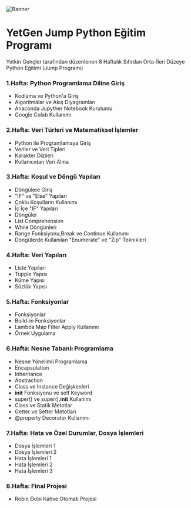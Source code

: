 ![Banner](https://user-images.githubusercontent.com/72699045/190070491-386e4805-5e02-49ff-8131-1e69551599e9.png)

# YetGen Jump Python Eğitim Programı
Yetkin Gençler tarafından düzenlenen 8 Haftalık Sıfırdan Orta-İleri Düzeye Python Eğitimi (Jump Programı)

### 1.Hafta: Python Programlama Diline Giriş
- Kodlama ve Python'a Giriş
- Algoritmalar ve Akış Diyagramları
- Anaconda Jupyther Notebook Kurulumu
- Google Colab Kullanımı

### 2.Hafta: Veri Türleri ve Matematiksel İşlemler	
- Python ile Programlamaya Giriş
- Veriler ve Veri Tipleri
- Karakter Dizileri
- Kullanıcıdan Veri Alma

### 3.Hafta: Koşul ve Döngü Yapıları	
- Döngülere Giriş
- "IF" ve "Else" Yapıları
- Çoklu Koşulların Kullanımı
- İç İçe "IF" Yapıları
- Döngüler
- List Comprehension
- While Döngünleri
- Range Fonksiyonu,Break ve Continue Kullanımı
- Döngülerde Kullanılan "Enumerate" ve "Zip" Teknikleri

### 4.Hafta: Veri Yapıları			
- Liste Yapıları
- Tupple Yapısı
- Küme Yapısı
- Sözlük Yapısı

### 5.Hafta: Fonksiyonlar		
- Fonksiyonlar
- Build-in Fonksiyonlar
- Lambda Map Filter Apply Kullanımı
- Örnek Uygulama

### 6.Hafta: Nesne Tabanlı Programlama			
- Nesne Yönelimli Programlama
- Encapsulation
- Inheritance
- Abstraction
- Class ve Instance Değişkenleri
- __init__ Fonksiyonu ve self Keyword
- super() ve super().__init__ Kullanımı
- Class ve Statik Metotlar
- Getter ve Setter Metotları
- @property Decorator Kullanımı

### 7.Hafta: Hata ve Özel Durumlar, Dosya İşlemleri	
- Dosya İşlemleri 1
- Dosya İşlemleri 2
- Hata İşlemleri 1
- Hata İşlemleri 2
- Hata İşlemleri 3

### 8.Hafta: Final Projesi	
- Robin Ekibi Kahve Otomatı Projesi
